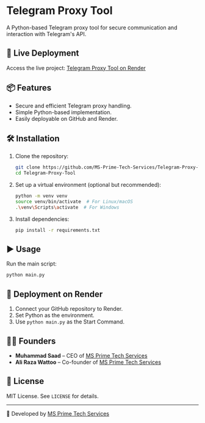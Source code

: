 # Telegram Proxy Tool

A Python-based Telegram proxy tool for secure communication and interaction with Telegram's API.

## 🚀 Live Deployment

Access the live project: [Telegram Proxy Tool on Render](https://telegram-proxy-tool-p424.onrender.com)

## 📦 Features

- Secure and efficient Telegram proxy handling.
- Simple Python-based implementation.
- Easily deployable on GitHub and Render.

## 🛠️ Installation

1. Clone the repository:

    ```bash
    git clone https://github.com/MS-Prime-Tech-Services/Telegram-Proxy-Tool.git
    cd Telegram-Proxy-Tool
    ```

2. Set up a virtual environment (optional but recommended):

    ```bash
    python -m venv venv
    source venv/bin/activate  # For Linux/macOS
    .\venv\Scripts\activate  # For Windows
    ```

3. Install dependencies:

    ```bash
    pip install -r requirements.txt
    ```

## ▶️ Usage

Run the main script:

```bash
python main.py
```

## 🚀 Deployment on Render

1. Connect your GitHub repository to Render.
2. Set Python as the environment.
3. Use `python main.py` as the Start Command.

## 👨‍💻 Founders

- **Muhammad Saad** – CEO of [MS Prime Tech Services](https://github.com/MS-Prime-Tech-Services)
- **Ali Raza Wattoo** – Co-founder of [MS Prime Tech Services](https://github.com/MS-Prime-Tech-Services)

## 📄 License

MIT License. See `LICENSE` for details.

---

🔗 Developed by [MS Prime Tech Services](https://github.com/MS-Prime-Tech-Services)

